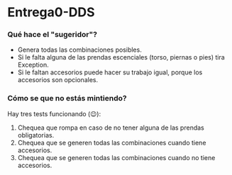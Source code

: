 # Entrega0-DDS

### **Qué hace el "sugeridor"?**

- Genera todas las combinaciones posibles.
- Si le falta alguna de las prendas escenciales (torso, piernas o pies) tira Exception.
- Si le faltan accesorios puede hacer su trabajo igual, porque los accesorios son opcionales.

### **Cómo se que no estás mintiendo?**
  Hay tres tests funcionando (:wink:):
  1. Chequea que rompa en caso de no tener alguna de las prendas obligatorias.
  2. Chequea que se generen todas las combinaciones cuando tiene accesorios.
  3. Chequea que se generen todas las combinaciones cuando no tiene accesorios.
